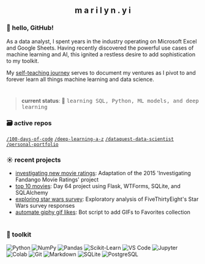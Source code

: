 <br>
<h2 align="center">m a r i l y n . y i</h2>

### 👋 hello, GitHub!

As a data analyst, I spent years in the industry operating on Microsoft Excel and Google Sheets. Having recently discovered the powerful use cases of machine learning and AI, this ignited a restless desire to add sophistication to my toolkit.

My [self-teaching journey](https://github.com/marilynyi/self-study-ml-roadmap) serves to document my ventures as I pivot to and forever learn all things machine learning and data science.

#

>**current status**: 🌱 <samp>learning SQL, Python, ML models, and deep learning</samp>

### 🗃️ active repos
[`/100-days-of-code`](https://github.com/marilynyi/100-days-of-code-python) [`/deep-learning-a-z`](https://github.com/marilynyi/deep-learning-a-z) [`/dataquest-data-scientist`](https://github.com/marilynyi/dataquest-data-scientist) [`/personal-portfolio`](https://github.com/marilynyi/personal-portfolio)

### ☀️ recent projects

- [investigating new movie ratings](https://github.com/marilynyi/dataquest-data-scientist/blob/main/13_investigating_new_movie_ratings/investigating_new_movie_ratings.ipynb): Adaptation of the 2015 'Investigating Fandango Movie Ratings' project
- [top 10 movies](https://github.com/marilynyi/100-days-of-code-python/tree/main/days-61-70/day-64/top-10-movies): Day 64 project using Flask, WTForms, SQLite, and SQLAlchemy
- [exploring star wars survey](https://github.com/marilynyi/dataquest-data-scientist/blob/main/09_exploring_star_wars_survey/exploring_fivethirtyeight_star_wars_survey.ipynb): Exploratory analysis of FiveThirtyEight's Star Wars survey responses
- [automate giphy gif likes](https://github.com/marilynyi/100-days-of-code-python/tree/main/days-41-50/day-50/automate-giphy-gif-likes/): Bot script to add GIFs to Favorites collection

#

### 🧰 toolkit

![Python](https://img.shields.io/badge/python-0E2954?style=flat&logo=python&logoColor=efc164)
![NumPy](https://img.shields.io/badge/numpy-0E2954?style=flat&logo=numpy&logoColor=efc164)
![Pandas](https://img.shields.io/badge/pandas-0E2954?style=flat&logo=pandas&logoColor=efc164)
![Scikit-Learn](https://img.shields.io/badge/scikit--learn-0E2954?style=flat&logo=scikitlearn&logoColor=efc164)
![VS Code](https://img.shields.io/badge/vs_code-B71375?style=flat&logo=visualstudiocode&logoColor=efc164)
![Jupyter](https://img.shields.io/badge/jupyter-B71375?style=flat&logo=jupyter&logoColor=efc164)
![Colab](https://img.shields.io/badge/google--colab-B71375?style=flat&logo=google-colab&logoColor=efc164)
![Git](https://img.shields.io/badge/git-B71375?style=flat&logo=git&logoColor=efc164)
![Markdown](https://img.shields.io/badge/markdown-116A7B?style=flat&logo=markdown&logoColor=efc164)
![SQLite](https://img.shields.io/badge/sqlite-116A7B?style=flat&logo=sqlite&logoColor=efc164)
![PostgreSQL](https://img.shields.io/badge/postgresql-116A7B?style=flat&logo=postgresql&logoColor=efc164)

#




  



